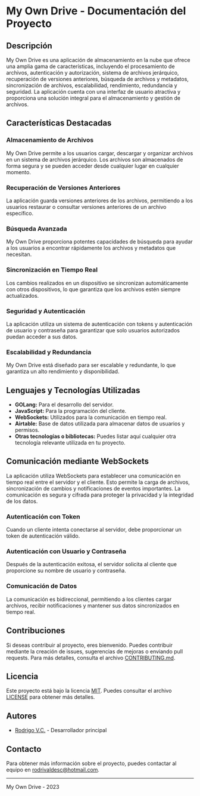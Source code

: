 # My Own Drive - Documentación del Proyecto

## Descripción

My Own Drive es una aplicación de almacenamiento en la nube que ofrece una amplia gama de características, incluyendo el procesamiento de archivos, autenticación y autorización, sistema de archivos jerárquico, recuperación de versiones anteriores, búsqueda de archivos y metadatos, sincronización de archivos, escalabilidad, rendimiento, redundancia y seguridad. La aplicación cuenta con una interfaz de usuario atractiva y proporciona una solución integral para el almacenamiento y gestión de archivos.

## Características Destacadas

### Almacenamiento de Archivos
My Own Drive permite a los usuarios cargar, descargar y organizar archivos en un sistema de archivos jerárquico. Los archivos son almacenados de forma segura y se pueden acceder desde cualquier lugar en cualquier momento.

### Recuperación de Versiones Anteriores
La aplicación guarda versiones anteriores de los archivos, permitiendo a los usuarios restaurar o consultar versiones anteriores de un archivo específico.

### Búsqueda Avanzada
My Own Drive proporciona potentes capacidades de búsqueda para ayudar a los usuarios a encontrar rápidamente los archivos y metadatos que necesitan.

### Sincronización en Tiempo Real
Los cambios realizados en un dispositivo se sincronizan automáticamente con otros dispositivos, lo que garantiza que los archivos estén siempre actualizados.

### Seguridad y Autenticación
La aplicación utiliza un sistema de autenticación con tokens y autenticación de usuario y contraseña para garantizar que solo usuarios autorizados puedan acceder a sus datos.

### Escalabilidad y Redundancia
My Own Drive está diseñado para ser escalable y redundante, lo que garantiza un alto rendimiento y disponibilidad.

## Lenguajes y Tecnologías Utilizadas

- **GOLang:** Para el desarrollo del servidor.
- **JavaScript:** Para la programación del cliente.
- **WebSockets:** Utilizados para la comunicación en tiempo real.
- **Airtable:** Base de datos utilizada para almacenar datos de usuarios y permisos.
- **Otras tecnologías o bibliotecas:** Puedes listar aquí cualquier otra tecnología relevante utilizada en tu proyecto.

## Comunicación mediante WebSockets

La aplicación utiliza WebSockets para establecer una comunicación en tiempo real entre el servidor y el cliente. Esto permite la carga de archivos, sincronización de cambios y notificaciones de eventos importantes. La comunicación es segura y cifrada para proteger la privacidad y la integridad de los datos.

### Autenticación con Token
Cuando un cliente intenta conectarse al servidor, debe proporcionar un token de autenticación válido.

### Autenticación con Usuario y Contraseña
Después de la autenticación exitosa, el servidor solicita al cliente que proporcione su nombre de usuario y contraseña.

### Comunicación de Datos
La comunicación es bidireccional, permitiendo a los clientes cargar archivos, recibir notificaciones y mantener sus datos sincronizados en tiempo real.

## Contribuciones

Si deseas contribuir al proyecto, eres bienvenido. Puedes contribuir mediante la creación de issues, sugerencias de mejoras o enviando pull requests. Para más detalles, consulta el archivo [CONTRIBUTING.md](CONTRIBUTING.md).

## Licencia

Este proyecto está bajo la licencia [MIT](LICENSE). Puedes consultar el archivo [LICENSE](LICENSE) para obtener más detalles.

## Autores

- [Rodrigo V.C.](https://github.com/rorro22) - Desarrollador principal

## Contacto

Para obtener más información sobre el proyecto, puedes contactar al equipo en [rodrivaldesc@hotmail.com](mailto:rodrivaldesc@hotmail.com).

---
My Own Drive - 2023
